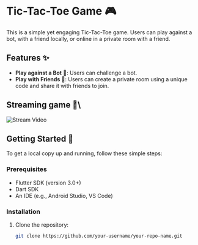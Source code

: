 # Tic-Tac-Toe Game 🎮

This is a simple yet engaging Tic-Tac-Toe game. Users can play against a bot, with a friend locally, or online in a private room with a friend.

## Features ✨

- **Play against a Bot** 🤖: Users can challenge a bot.
- **Play with Friends** 👫: Users can create a private room using a unique code and share it with friends to join.

## Streaming game 📸\
![Stream Video](/ic-tak-toe.gif)

## Getting Started 🚀

To get a local copy up and running, follow these simple steps:

### Prerequisites

- Flutter SDK (version 3.0+)
- Dart SDK
- An IDE (e.g., Android Studio, VS Code)

### Installation

1. Clone the repository:
   ```bash
   git clone https://github.com/your-username/your-repo-name.git
